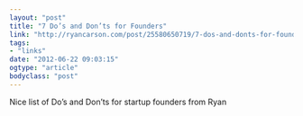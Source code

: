 ```yaml
---
layout: "post"
title: "7 Do’s and Don’ts for Founders"
link: "http://ryancarson.com/post/25580650719/7-dos-and-donts-for-founders"
tags: 
- "links"
date: "2012-06-22 09:03:15"
ogtype: "article"
bodyclass: "post"
---
```


Nice list of Do’s and Don’ts for startup founders from Ryan